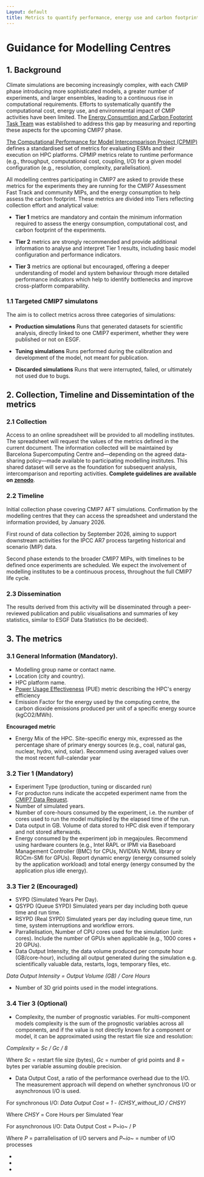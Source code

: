 ```yaml
---
Layout: default 
title: Metrics to quantify performance, energy use and carbon footprint of CMIP7 simulations 
---
```


# Guidance for Modelling Centres 

## 1. Background 
Climate simulations are becoming increasingly complex, with each CMIP phase introducing more sophisticated models, a greater number of experiments, and larger ensembles, leading to a continuous rise in computational requirements. Efforts to systematically quantify the computational cost, energy use, and environmental impact of CMIP activities have been limited. The [Energy Consumtion and Carbon Footprint Task Team](https://wcrp-cmip.org/cmip7-task-teams/energy-consumption/) was established to address this gap by measuring and reporting these aspects for the upcoming CMIP7 phase.

[The Computational Performance for Model Intercomparison Project (CPMIP)](https://gmd.copernicus.org/articles/10/19/2017/) defines a standardised set of metrics for evaluating ESMs and their execution on HPC platforms. CPMIP metrics relate to runtime performance (e.g., throughput, computational cost, coupling, I/O) for a given model configuration (e.g., resolution, complexity, parallelisation). 

All modelling centres participating in CMIP7 are asked to provide these metrics for the experiments they are running for the CMIP7 Assessment Fast Track and community MIPs, and the energy consumption to help assess the carbon footprint. These metrics are divided into Tiers reflecting collection effort and analytical value: 

-	**Tier 1** metrics are mandatory and contain the minimum information required to assess the energy consumption, computational cost, and carbon footprint of the experiments.

-	**Tier 2** metrics are strongly recommended and provide additional information to analyse and interpret Tier 1 results, including basic model configuration and performance indicators.

-	**Tier 3** metrics are optional but encouraged, offering a deeper understanding of model and system behaviour through more detailed   performance indicators which help to identify bottlenecks and improve cross-platform comparability.



### 1.1 Targeted CMIP7 simulatons 
The aim is to collect metrics across three categories of simulations:

- **Production simulations** Runs that generated datasets for scientific analysis, directly linked to one CMIP7 experiment, whether they were published or not on ESGF. 

- **Tuning simulations** Runs performed during the calibration and development of the model, not meant for publication.

- **Discarded simulations** Runs that were interrupted, failed, or ultimately not used due to bugs.


## 2. Collection, Timeline and Dissemintation of the metrics

### 2.1 Collection 
Access to an online spreadsheet will be provided to all modelling institutes. The spreadsheet will request the values of the metrics defined in the current document. The information collected will be maintained by Barcelona Supercomputing Centre and—depending on the agreed data-sharing policy—made available to participating modelling institutes. This shared dataset will serve as the foundation for subsequent analysis, intercomparison and reporting activities. **Complete guidelines are available on [zenodo](https://zenodo.org/records/17464967)**. 

### 2.2 Timeline 
Initial collection phase covering CMIP7 AFT simulations. Confirmation by the modelling centres that they can access the spreadsheet and understand the information provided, by January 2026.

First round of data collection by September 2026, aiming to support downstream activities for the IPCC AR7 process targeting historical and scenario (MIP) data.

Second phase extends to the broader CMIP7 MIPs, with timelines to be defined once experiments are scheduled. We expect the involvement of modelling institutes to be a continuous process, throughout the full CMIP7 life cycle.

### 2.3 Dissemination 
The results derived from this activity will be disseminated through a peer-reviewed publication and public visualisations and summaries of key statistics, similar to ESGF Data Statistics (to be decided). 


## 3. The metrics 

### 3.1 General Information (Mandatory). 
- Modelling group name or contact name.
- Location (city and country).
- HPC platform name.
- [Power Usage Effectiveness](https://edgebuildings.com/wp-content/uploads/2024/03/240313-EDGE-Certification-for-Data-Centers-V4.pdf?lang=es) (PUE) metric describing the HPC's energy efficiency 
- Emission Factor for the energy used by the computing centre, the carbon dioxide emissions produced per unit of a specific energy source (kgCO2/MWh).

**Encouraged metric**
- Energy Mix of the HPC. Site-specific energy mix, expressed as the percentage share of primary energy sources (e.g., coal, natural gas, nuclear, hydro, wind, solar). Recommend using averaged values over the most recent full-calendar year 

### 3.2 Tier 1 (Mandatory) 
- Experiment Type (production, tuning or discarded run)
- For producton runs indicate the accpeted experiment name from the [CMIP7 Data Request](https://airtable.com/appOcSa4gXyzHThmm/shrkayKObes58Zu45/tbloQs9ZQUxX1Mj2y/viwgifLeWmoLJJ59m).
- Number of simulated years. 
- Number of core-hours consumed by the experiment, i.e. the number of cores used to run the model multiplied by the elapsed time of the run. 
- Data output in GB. Volume of data stored to HPC disk even if temporary and not stored afterwards. 
- Energy consumed by the experiment job in megajoules. Recommend using hardware counters (e.g., Intel RAPL or IPMI via Baseboard Management Controller (BMC) for CPUs, NVIDIA’s NVML library or ROCm-SMI for GPUs). Report dynamic energy (energy consumed solely by the application workload) and total energy (energy consumed by the application plus idle energy). 

### 3.3 Tier 2 (Encouraged) 
- SYPD (Simulated Years Per Day). 
- QSYPD (Queue SYPD) Simulated years per day including both queue time and run time. 
- RSYPD (Real SYPD) Simulated years per day including queue time, run time, system interruptions and workflow errors. 
- Parrallelisation, Number of CPU cores used for the simulation (unit: cores). Include the number of GPUs when applicable (e.g., 1000 cores + 20 GPUs).
- Data Output Intensity, the data volume produced per compute hour (GB/core-hour), including all output generated during the simulation e.g. scientifically valuable data, restarts, logs, temporary files, etc. 

*Data Output Intensity = Output Volume (GB) / Core Hours*

- Number of 3D grid points used in the model integrations. 

### 3.4 Tier 3 (Optional) 
- Complexity, the number of prognostic variables. For multi-component models complexity is the sum of the prognostic variables across all components, and if the value is not directly known for a component or model, it can be approximated using the restart file size and resolution: 

*Complexity = Sc / Gc / 8*

Where *Sc* = restart file size (bytes), *Gc* = number of grid points and *8* = bytes per variable assuming double precision. 

- Data Output Cost, a ratio of the performance overhead due to the I/O. The measurement approach will depend on whether synchronous I/O or asynchronous I/O is used. 

For synchronous I/O: *Data Output Cost = 1 - (CHSY_without_IO / CHSY)*

Where *CHSY* = Core Hours per Simulated Year 

For asynchronous I/O: Data Output Cost = P~io~ / P 

Where *P* = parrallelisation of I/O servers and *P~io~* = number of I/O processes
              
- 
- 
- 


